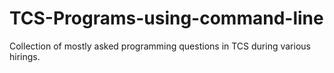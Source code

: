 # TCS-Programs-using-command-line
Collection of mostly asked programming questions in TCS during various hirings.
